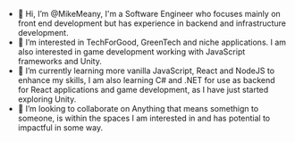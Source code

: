 - 👋 Hi, I’m @MikeMeany, I'm a Software Engineer who focuses mainly on front end development but has experience in backend and infrastructure development.
- 👀 I’m interested in TechForGood, GreenTech and niche applications. I am also interested in game development working with JavaScript frameworks and Unity.
- 🌱 I’m currently learning more vanilla JavaScript, React and NodeJS to enhance my skills, I am also learning C# and .NET for use as backend for React applications and game development, as I have just started exploring Unity.
- 💞️ I’m looking to collaborate on Anything that means somethign to someone, is within the spaces I am interested in and has potential to impactful in some way. 

<!---
MikeMeany/MikeMeany is a ✨ special ✨ repository because its `README.md` (this file) appears on your GitHub profile.
You can click the Preview link to take a look at your changes.
--->
